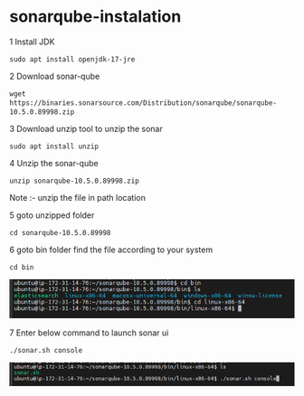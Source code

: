 # sonarqube-instalation

1 Install JDK  

````
sudo apt install openjdk-17-jre
````

2 Download sonar-qube

````
wget https://binaries.sonarsource.com/Distribution/sonarqube/sonarqube-10.5.0.89998.zip
````

3 Download unzip tool to unzip the sonar

````
sudo apt install unzip
````

4 Unzip the sonar-qube

````
unzip sonarqube-10.5.0.89998.zip
````
Note :- unzip the file in path location

5 goto unzipped folder 

````
cd sonarqube-10.5.0.89998
````

6 goto bin folder find the file according to your system

````
cd bin
````

![img_2.png](img_2.png)

7 Enter below command to launch sonar ui

````
./sonar.sh console
````

![img.png](img.png)
